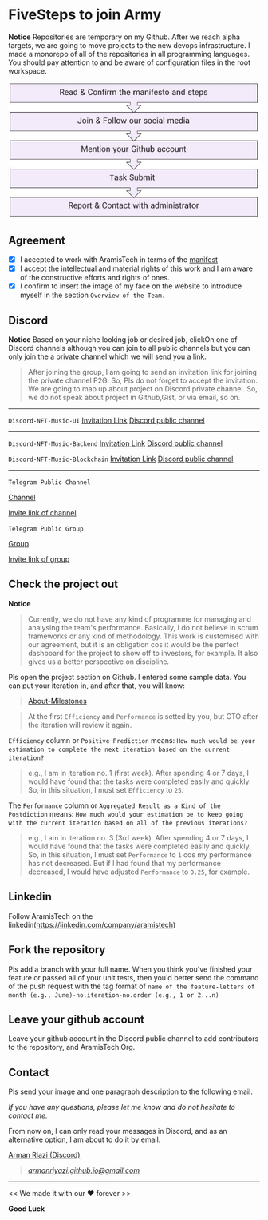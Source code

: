 # FiveSteps to join Army

**Notice** 
Repositories are temporary on my Github. After we reach alpha targets, we are going to move projects to the new devops infrastructure.
I made a monorepo of all of the repositories in all programming languages. You should pay attention to and be aware of configuration files in the root workspace.

![FiveSteps to join Army](../assets/five-step.JPG)

## Agreement

- [x] I accepted to work with AramisTech in terms of the [manifest](https://aramis-tech.github.io/manifesto/manifesto_for_employment)
- [x] I accept the intellectual and material rights of this work and I am aware of the constructive efforts and rights of ones. 
- [x] I confirm to insert the image of my face on the website to introduce myself in the section `Overview of the Team.`

## Discord

**Notice** Based on your niche looking job or desired job, clickOn one of Discord channels although you can join to all public channels but you can only join the a private channel which we will send you a link.

> After joining the group, I am going to send an invitation link for joining the private channel P2G. So, Pls do not forget to accept the invitation. We are going to map up about project on Discord private channel. So, we do not speak about project in Github,Gist, or via email, so on.

---

`Discord-NFT-Music-UI`
[Invitation Link](https://discord.gg/4pj3UddZ)
[Discord public channel](https://discordapp.com/channels/1119077618835259462/1119077928706244648)

---

`Discord-NFT-Music-Backend`
[Invitation Link](https://discord.gg/wdsDpgen)
[Discord public channel](https://discordapp.com/channels/1119077618835259462/1120402380274540554)

`Discord-NFT-Music-Blockchain`
[Invitation Link](https://discord.gg/HnAGEP4C)
[Discord public channel](https://discordapp.com/channels/1119077618835259462/1120404988473118752)

---

`Telegram Public Channel`

[Channel](https://t.me/mfs_nft_music)

[Invite link of channel](https://t.me/+bZwYECRJCNBiNmFk)

`Telegram Public Group`

[Group](https://t.me/public_mfs_nft_music)

[Invite link of group](https://t.me/+3wIB03SJbnMzODhk)



## Check the project out 

**Notice** 
> Currently, we do not have any kind of programme for managing and analysing the team's performance. Basically, I do not believe in scrum frameworks or any kind of methodology. This work is customised with our agreement, but it is an obligation cos it would be the perfect dashboard for the project to show off to investors, for example. It also gives us a better perspective on discipline.

Pls open the project section on Github. I entered some sample data. You can put your iteration in, and after that, you will know:

> [About-Milestones](https://docs.github.com/en/issues/using-labels-and-milestones-to-track-work/about-milestones)

> At the first `Efficiency` and `Performance` is setted by you, but CTO after the iteration will review it again.

`Efficiency` column or `Positive Prediction` means:
`How much would be your estimation to complete the next iteration based on the current iteration?`
> e.g., I am in iteration no. 1 (first week). After spending 4 or 7 days, I would have found that the tasks were completed easily and quickly. So, in this situation, I must set `Efficiency` to `25`.

The `Performance` column or `Aggregated Result as a Kind of the Postdiction` means:
`How much would your estimation be to keep going with the current iteration based on all of the previous iterations?`
> e.g., I am in iteration no. 3 (3rd week). After spending 4 or 7 days, I would have found that the tasks were completed easily and quickly. So, in this situation, I must set `Performance` to `1` cos my performance has not decreased. But if I had found that my performance decreased, I would have adjusted `Performance` to `0.25`, for example.

## Linkedin
Follow AramisTech on the linkedin(https://linkedin.com/company/aramistech)

## Fork the repository
Pls add a branch with your full name. When you think you've finished your feature or passed all of your unit tests, then you'd better send the command of the push request with the tag format of `name of the feature-letters of month (e.g., June)-no.iteration-no.order (e.g., 1 or 2...n)`

## Leave your github account
Leave your github account in the Discord public channel to add contributors to the repository, and AramisTech.Org.

## Contact

Pls send your image and one paragraph description to the following email.

*If you have any questions, please let me know and do not hesitate to contact me.*

From now on, I can only read your messages in Discord, and as an alternative option, I am about to do it by email.

[Arman Riazi (Discord)](armanriyazi.github.io#5111)

> *armanriyazi.github.io@gmail.com*

---

<< We made it with our ❤️ forever >>

**Good Luck**
